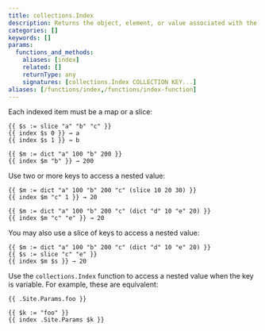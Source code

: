 ```yaml
---
title: collections.Index
description: Returns the object, element, or value associated with the given key or keys.
categories: []
keywords: []
params:
  functions_and_methods:
    aliases: [index]
    related: []
    returnType: any
    signatures: [collections.Index COLLECTION KEY...]
aliases: [/functions/index,/functions/index-function]
---
```


Each indexed item must be a map or a slice:

```go-html-template
{{ $s := slice "a" "b" "c" }}
{{ index $s 0 }} → a
{{ index $s 1 }} → b

{{ $m := dict "a" 100 "b" 200 }}
{{ index $m "b" }} → 200
```

Use two or more keys to access a nested value:

```go-html-template
{{ $m := dict "a" 100 "b" 200 "c" (slice 10 20 30) }}
{{ index $m "c" 1 }} → 20

{{ $m := dict "a" 100 "b" 200 "c" (dict "d" 10 "e" 20) }}
{{ index $m "c" "e" }} → 20
```

You may also use a slice of keys to access a nested value:

```go-html-template
{{ $m := dict "a" 100 "b" 200 "c" (dict "d" 10 "e" 20) }}
{{ $s := slice "c" "e" }}
{{ index $m $s }} → 20
```

Use the `collections.Index` function to access a nested value when the key is variable. For example, these are equivalent:

```go-html-template
{{ .Site.Params.foo }}

{{ $k := "foo" }}
{{ index .Site.Params $k }}
```
